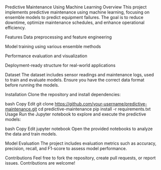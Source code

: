 Predictive Maintenance Using Machine Learning
Overview
This project implements predictive maintenance using machine learning, focusing on ensemble models to predict equipment failures. The goal is to reduce downtime, optimize maintenance schedules, and enhance operational efficiency.

Features
Data preprocessing and feature engineering

Model training using various ensemble methods

Performance evaluation and visualization

Deployment-ready structure for real-world applications

Dataset
The dataset includes sensor readings and maintenance logs, used to train and evaluate models. Ensure you have the correct data format before running the models.

Installation
Clone the repository and install dependencies:

bash
Copy
Edit
git clone https://github.com/your-username/predictive-maintenance.git
cd predictive-maintenance
pip install -r requirements.txt
Usage
Run the Jupyter notebook to explore and execute the predictive models:

bash
Copy
Edit
jupyter notebook
Open the provided notebooks to analyze the data and train models.

Model Evaluation
The project includes evaluation metrics such as accuracy, precision, recall, and F1-score to assess model performance.

Contributions
Feel free to fork the repository, create pull requests, or report issues. Contributions are welcome!

